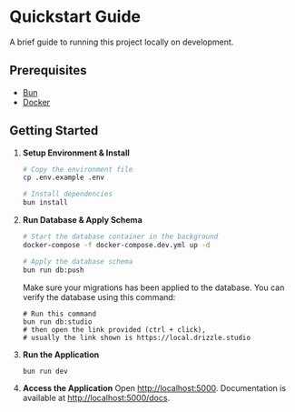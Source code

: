 # Quickstart Guide

A brief guide to running this project locally on development.

## Prerequisites

- [Bun](https://bun.sh/)
- [Docker](https://www.docker.com/products/docker-desktop/)

## Getting Started

1. **Setup Environment & Install**

   ```bash
   # Copy the environment file
   cp .env.example .env

   # Install dependencies
   bun install
   ```

2. **Run Database & Apply Schema**

   ```bash
   # Start the database container in the background
   docker-compose -f docker-compose.dev.yml up -d

   # Apply the database schema
   bun run db:push
   ```

   Make sure your migrations has been applied to the database. You can verify the database using this command:

   ```
   # Run this command
   bun run db:studio
   # then open the link provided (ctrl + click), 
   # usually the link shown is https://local.drizzle.studio
   ```

3. **Run the Application**

   ```bash
   bun run dev
   ```

4. **Access the Application**
   Open [http://localhost:5000](http://localhost:5000). Documentation is available at [http://localhost:5000/docs](http://localhost:5000/docs).
